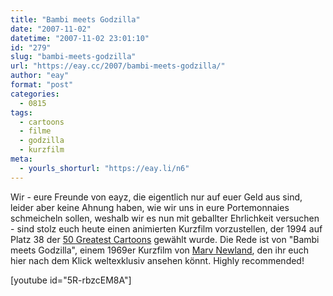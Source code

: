 ```yaml
---
title: "Bambi meets Godzilla"
date: "2007-11-02"
datetime: "2007-11-02 23:01:10"
id: "279"
slug: "bambi-meets-godzilla"
url: "https://eay.cc/2007/bambi-meets-godzilla/"
author: "eay"
format: "post"
categories:
  - 0815
tags:
  - cartoons
  - filme
  - godzilla
  - kurzfilm
meta:
  - yourls_shorturl: "https://eay.li/n6"
---
```


Wir - eure Freunde von eayz, die eigentlich nur auf euer Geld aus sind, leider aber keine Ahnung haben, wie wir uns in eure Portemonnaies schmeicheln sollen, weshalb wir es nun mit geballter Ehrlichkeit versuchen - sind stolz euch heute einen animierten Kurzfilm vorzustellen, der 1994 auf Platz 38 der [50 Greatest Cartoons](http://en.wikipedia.org/wiki/50_Greatest_Cartoons) gewählt wurde. Die Rede ist von "Bambi meets Godzilla", einem 1969er Kurzfilm von [Marv Newland](http://en.wikipedia.org/wiki/Marv_Newland), den ihr euch hier nach dem Klick weltexklusiv ansehen könnt. Highly recommended!

\[youtube id="5R-rbzcEM8A"\]
